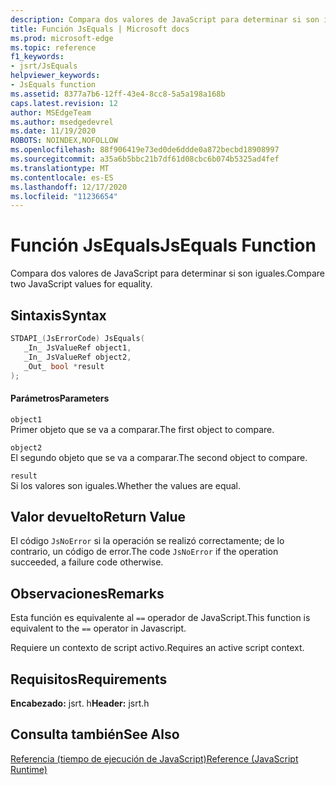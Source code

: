 ```yaml
---
description: Compara dos valores de JavaScript para determinar si son iguales.
title: Función JsEquals | Microsoft docs
ms.prod: microsoft-edge
ms.topic: reference
f1_keywords:
- jsrt/JsEquals
helpviewer_keywords:
- JsEquals function
ms.assetid: 8377a7b6-12ff-43e4-8cc8-5a5a198a168b
caps.latest.revision: 12
author: MSEdgeTeam
ms.author: msedgedevrel
ms.date: 11/19/2020
ROBOTS: NOINDEX,NOFOLLOW
ms.openlocfilehash: 88f906419e73ed0de6ddde0a872becbd18908997
ms.sourcegitcommit: a35a6b5bbc21b7df61d08cbc6b074b5325ad4fef
ms.translationtype: MT
ms.contentlocale: es-ES
ms.lasthandoff: 12/17/2020
ms.locfileid: "11236654"
---
```

# <span data-ttu-id="b7594-103">Función JsEquals</span><span class="sxs-lookup"><span data-stu-id="b7594-103">JsEquals Function</span></span>

<span data-ttu-id="b7594-104">Compara dos valores de JavaScript para determinar si son iguales.</span><span class="sxs-lookup"><span data-stu-id="b7594-104">Compare two JavaScript values for equality.</span></span>  
  
## <span data-ttu-id="b7594-105">Sintaxis</span><span class="sxs-lookup"><span data-stu-id="b7594-105">Syntax</span></span>  
  
```cpp  
STDAPI_(JsErrorCode) JsEquals(  
   _In_ JsValueRef object1,  
   _In_ JsValueRef object2,  
   _Out_ bool *result  
);  
```  
  
#### <span data-ttu-id="b7594-106">Parámetros</span><span class="sxs-lookup"><span data-stu-id="b7594-106">Parameters</span></span>  
 `object1`  
 <span data-ttu-id="b7594-107">Primer objeto que se va a comparar.</span><span class="sxs-lookup"><span data-stu-id="b7594-107">The first object to compare.</span></span>  
  
 `object2`  
 <span data-ttu-id="b7594-108">El segundo objeto que se va a comparar.</span><span class="sxs-lookup"><span data-stu-id="b7594-108">The second object to compare.</span></span>  
  
 `result`  
 <span data-ttu-id="b7594-109">Si los valores son iguales.</span><span class="sxs-lookup"><span data-stu-id="b7594-109">Whether the values are equal.</span></span>  
  
## <span data-ttu-id="b7594-110">Valor devuelto</span><span class="sxs-lookup"><span data-stu-id="b7594-110">Return Value</span></span>  
 <span data-ttu-id="b7594-111">El código `JsNoError` si la operación se realizó correctamente; de lo contrario, un código de error.</span><span class="sxs-lookup"><span data-stu-id="b7594-111">The code `JsNoError` if the operation succeeded, a failure code otherwise.</span></span>  
  
## <span data-ttu-id="b7594-112">Observaciones</span><span class="sxs-lookup"><span data-stu-id="b7594-112">Remarks</span></span>  
 <span data-ttu-id="b7594-113">Esta función es equivalente al `==` operador de JavaScript.</span><span class="sxs-lookup"><span data-stu-id="b7594-113">This function is equivalent to the `==` operator in Javascript.</span></span>  
  
 <span data-ttu-id="b7594-114">Requiere un contexto de script activo.</span><span class="sxs-lookup"><span data-stu-id="b7594-114">Requires an active script context.</span></span>  
  
## <span data-ttu-id="b7594-115">Requisitos</span><span class="sxs-lookup"><span data-stu-id="b7594-115">Requirements</span></span>  
 <span data-ttu-id="b7594-116">**Encabezado:** jsrt. h</span><span class="sxs-lookup"><span data-stu-id="b7594-116">**Header:** jsrt.h</span></span>  
  
## <span data-ttu-id="b7594-117">Consulta también</span><span class="sxs-lookup"><span data-stu-id="b7594-117">See Also</span></span>  
 [<span data-ttu-id="b7594-118">Referencia (tiempo de ejecución de JavaScript)</span><span class="sxs-lookup"><span data-stu-id="b7594-118">Reference (JavaScript Runtime)</span></span>](../chakra-hosting/reference-javascript-runtime.md)
